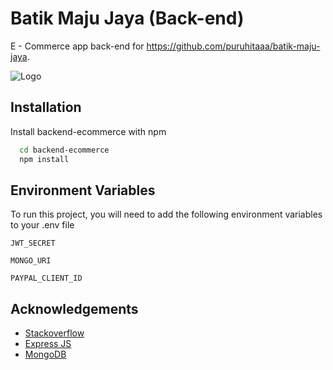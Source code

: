 
# Batik Maju Jaya (Back-end)

E - Commerce app back-end for https://github.com/puruhitaaa/batik-maju-jaya.


![Logo](https://i.ibb.co/m0c32Z3/Screenshot-2022-04-04-013946.png)


## Installation

Install backend-ecommerce with npm

```bash
  cd backend-ecommerce
  npm install
```
    
## Environment Variables

To run this project, you will need to add the following environment variables to your .env file

`JWT_SECRET`

`MONGO_URI`

`PAYPAL_CLIENT_ID`


## Acknowledgements

 - [Stackoverflow](https://stackoverflow.com)
 - [Express JS](https://expressjs.com)
 - [MongoDB](https://www.mongodb.com/cloud/atlas)

